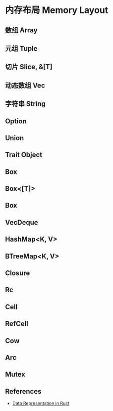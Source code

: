 # 内存布局 Memory Layout

## 数组 Array

## 元组 Tuple

## 切片 Slice, &[T]

## 动态数组 Vec<T>

## 字符串 String

## Option<T>

## Union

## Trait Object

## Box<T>

## Box<[T]>

## Box<Trait Object>

## VecDeque<T>

## HashMap<K, V>

## BTreeMap<K, V>

## Closure

## Rc<T>

## Cell<T>

## RefCell<T>

## Cow

## Arc<T>

## Mutex<T>

## References

- [Data Representation in Rust](https://doc.rust-lang.org/nomicon/data.html)

